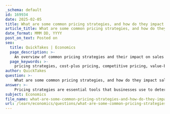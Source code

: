 ```yaml
---
_schema: default
id: 169934
date: 2025-02-05
title: What are some common pricing strategies, and how do they impact sales and revenue?
article_title: What are some common pricing strategies, and how do they impact sales and revenue?
date_format: MMM DD, YYYY
post_on_text: Posted on
seo:
  title: QuickTakes | Economics
  page_description: >-
    An overview of common pricing strategies and their impact on sales and revenue, exploring methods such as cost-plus, competitive, value-based, penetration, premium, and dynamic pricing.
  page_keywords: >-
    pricing strategies, cost-plus pricing, competitive pricing, value-based pricing, penetration pricing, premium pricing, dynamic pricing, sales impact, revenue generation, market positioning, consumer behavior, production costs
author: QuickTakes
question: >-
    What are some common pricing strategies, and how do they impact sales and revenue?
answer: >-
    Pricing strategies are essential tools that businesses use to determine the prices of their products or services. These strategies can significantly impact sales and revenue, and they include various approaches such as:\n\n1. **Cost-Plus Pricing**: This strategy involves calculating the total cost of producing a product and then adding a markup percentage to determine the selling price. This method ensures that all costs are covered while providing a profit margin. However, it may not always reflect market demand or consumer willingness to pay.\n\n2. **Competitive Pricing**: In this approach, businesses set their prices based on the prices of competitors. This strategy is common in markets with many similar products. By aligning prices with competitors, businesses can attract price-sensitive customers. However, it may lead to price wars, which can erode profit margins.\n\n3. **Value-Based Pricing**: This strategy focuses on the perceived value of a product to the customer rather than the cost of production. Businesses assess how much customers are willing to pay based on the benefits and unique features of the product. This can lead to higher profit margins if the product is successfully differentiated.\n\n4. **Penetration Pricing**: Companies may use this strategy to enter a new market by setting a low initial price to attract customers. The goal is to gain market share quickly. Once a customer base is established, prices may be gradually increased. This strategy can be effective in competitive markets but may lead to initial losses.\n\n5. **Premium Pricing**: This strategy involves setting higher prices to create a perception of exclusivity and high quality. It is often used for luxury goods or unique products. While it can enhance brand image and profitability, it may limit the customer base to those willing to pay a premium.\n\n6. **Dynamic Pricing**: This approach involves adjusting prices based on real-time supply and demand conditions. It is commonly used in industries like travel and hospitality, where prices fluctuate based on factors such as seasonality and availability. This strategy can maximize revenue but may lead to customer dissatisfaction if perceived as unfair.\n\n### Impact on Sales and Revenue\n\n- **Sales Volume**: Pricing strategies directly influence sales volume. For instance, penetration pricing can lead to a rapid increase in sales as customers are attracted to lower prices. Conversely, premium pricing may limit sales volume but can result in higher revenue per unit sold.\n\n- **Revenue Generation**: The choice of pricing strategy affects overall revenue. Value-based pricing can maximize revenue by capturing consumer surplus, while cost-plus pricing may not fully capitalize on consumer willingness to pay.\n\n- **Market Positioning**: Pricing strategies help establish a brand's market position. Competitive pricing can position a brand as a value leader, while premium pricing can create a luxury brand image.\n\n- **Consumer Behavior**: Changes in consumer preferences can shift demand curves, prompting businesses to adjust their pricing strategies. For example, a growing trend towards sustainability may lead companies to adopt premium pricing for eco-friendly products.\n\n- **Cost Considerations**: Businesses must also consider production costs when setting prices. If costs rise, companies may need to increase prices, which can impact sales volume and consumer perception.\n\nIn summary, the choice of pricing strategy is crucial for businesses as it affects sales, revenue, and overall market positioning. Companies must carefully analyze market conditions, consumer behavior, and cost structures to select the most effective pricing strategy for their products or services.
subject: Economics
file_name: what-are-some-common-pricing-strategies-and-how-do-they-impact-sales-and-revenue.md
url: /learn/economics/questions/what-are-some-common-pricing-strategies-and-how-do-they-impact-sales-and-revenue
---
```


&nbsp;